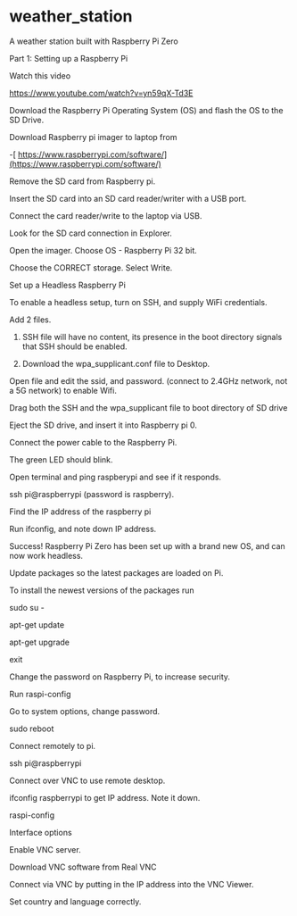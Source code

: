 # weather_station
A weather station built with Raspberry Pi Zero

Part 1: Setting up a Raspberry Pi

Watch this video

<https://www.youtube.com/watch?v=yn59qX-Td3E>

Download the Raspberry Pi Operating System (OS) and flash the OS to the SD Drive.

Download Raspberry pi imager to laptop from 

-[  https://www.raspberrypi.com/software/](https://www.raspberrypi.com/software/)

Remove the SD card from Raspberry pi.

Insert the SD card into an SD card reader/writer with a USB port. 

Connect the card reader/write to the laptop via USB.

Look for the SD card connection in Explorer.

Open the imager. Choose OS - Raspberry Pi 32 bit.

Choose the CORRECT storage. Select Write.

Set up a Headless Raspberry Pi

To enable a headless setup, turn on SSH, and supply WiFi credentials.

Add 2 files.

1.  SSH file will have no content, its presence in the boot directory signals that SSH should be enabled.

2.  Download the wpa_supplicant.conf file to Desktop.

Open file and edit the ssid, and password. (connect to 2.4GHz network, not a 5G network) to enable Wifi.

Drag both the SSH and the wpa_supplicant file to boot directory of SD drive

Eject the SD drive, and insert it into Raspberry pi 0.

Connect the power cable to the Raspberry Pi.

The green LED should blink.

Open terminal and ping raspberypi and see if it responds.

ssh pi@raspberrypi (password is raspberry).

Find the IP address of the raspberry pi

Run ifconfig, and note down IP address.

Success! Raspberry Pi Zero has been set up with a brand new OS, and can now work headless.

Update packages so the latest packages are loaded on Pi.

To install the newest versions of the packages  run

sudo su -

apt-get update

apt-get upgrade

exit

Change the password on Raspberry Pi, to increase security.

Run raspi-config

Go to system options, change password.

sudo reboot

Connect remotely to pi.

ssh pi@raspberrypi

Connect over VNC to use remote desktop.

ifconfig raspberrypi to get IP address. Note it down.

raspi-config

Interface options

Enable VNC server.

Download VNC software from Real VNC

Connect via VNC by putting in the IP address into the VNC Viewer.

Set country and language correctly.



